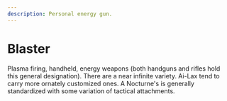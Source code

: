 ```yaml
---
description: Personal energy gun.
---
```


# Blaster

Plasma firing, handheld, energy weapons (both handguns and rifles hold this general designation). There are a near infinite variety. Ai-Lax tend to carry more ornately customized ones. A Nocturne's is generally standardized with some variation of tactical attachments.
